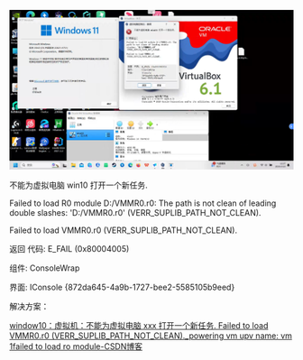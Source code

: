 ![543a141aa22a64c2c7e3dc1d6c9e2468](./images/Virtualboxwin11提示不能打开一个新的任务/543a141aa22a64c2c7e3dc1d6c9e2468.png)

不能为虚拟电脑 win10 打开一个新任务.

Failed to load R0 module D:\/VMMR0.r0: The path is not clean of leading double slashes: 'D:\/VMMR0.r0' (VERR_SUPLIB_PATH_NOT_CLEAN).

Failed to load VMMR0.r0 (VERR_SUPLIB_PATH_NOT_CLEAN).

返回 代码: E_FAIL (0x80004005)

组件: ConsoleWrap

界面: IConsole {872da645-4a9b-1727-bee2-5585105b9eed}



解决方案：

[window10：虚拟机：不能为虚拟电脑 xxx 打开一个新任务. Failed to load VMMR0.r0 (VERR_SUPLIB_PATH_NOT_CLEAN)._powering vm upv name: vm 1failed to load ro module-CSDN博客](https://blog.csdn.net/weixin_44644254/article/details/103567304)